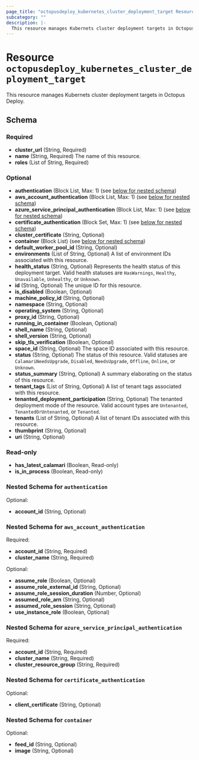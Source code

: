 ```yaml
---
page_title: "octopusdeploy_kubernetes_cluster_deployment_target Resource - terraform-provider-octopusdeploy"
subcategory: ""
description: |-
  This resource manages Kubernets cluster deployment targets in Octopus Deploy.
---
```


# Resource `octopusdeploy_kubernetes_cluster_deployment_target`

This resource manages Kubernets cluster deployment targets in Octopus Deploy.



## Schema

### Required

- **cluster_url** (String, Required)
- **name** (String, Required) The name of this resource.
- **roles** (List of String, Required)

### Optional

- **authentication** (Block List, Max: 1) (see [below for nested schema](#nestedblock--authentication))
- **aws_account_authentication** (Block List, Max: 1) (see [below for nested schema](#nestedblock--aws_account_authentication))
- **azure_service_principal_authentication** (Block List, Max: 1) (see [below for nested schema](#nestedblock--azure_service_principal_authentication))
- **certificate_authentication** (Block Set, Max: 1) (see [below for nested schema](#nestedblock--certificate_authentication))
- **cluster_certificate** (String, Optional)
- **container** (Block List) (see [below for nested schema](#nestedblock--container))
- **default_worker_pool_id** (String, Optional)
- **environments** (List of String, Optional) A list of environment IDs associated with this resource.
- **health_status** (String, Optional) Represents the health status of this deployment target. Valid health statuses are `HasWarnings`, `Healthy`, `Unavailable`, `Unhealthy`, or `Unknown`.
- **id** (String, Optional) The unique ID for this resource.
- **is_disabled** (Boolean, Optional)
- **machine_policy_id** (String, Optional)
- **namespace** (String, Optional)
- **operating_system** (String, Optional)
- **proxy_id** (String, Optional)
- **running_in_container** (Boolean, Optional)
- **shell_name** (String, Optional)
- **shell_version** (String, Optional)
- **skip_tls_verification** (Boolean, Optional)
- **space_id** (String, Optional) The space ID associated with this resource.
- **status** (String, Optional) The status of this resource. Valid statuses are `CalamariNeedsUpgrade`, `Disabled`, `NeedsUpgrade`, `Offline`, `Online`, or `Unknown`.
- **status_summary** (String, Optional) A summary elaborating on the status of this resource.
- **tenant_tags** (List of String, Optional) A list of tenant tags associated with this resource.
- **tenanted_deployment_participation** (String, Optional) The tenanted deployment mode of the resource. Valid account types are `Untenanted`, `TenantedOrUntenanted`, or `Tenanted`.
- **tenants** (List of String, Optional) A list of tenant IDs associated with this resource.
- **thumbprint** (String, Optional)
- **uri** (String, Optional)

### Read-only

- **has_latest_calamari** (Boolean, Read-only)
- **is_in_process** (Boolean, Read-only)

<a id="nestedblock--authentication"></a>
### Nested Schema for `authentication`

Optional:

- **account_id** (String, Optional)


<a id="nestedblock--aws_account_authentication"></a>
### Nested Schema for `aws_account_authentication`

Required:

- **account_id** (String, Required)
- **cluster_name** (String, Required)

Optional:

- **assume_role** (Boolean, Optional)
- **assume_role_external_id** (String, Optional)
- **assume_role_session_duration** (Number, Optional)
- **assumed_role_arn** (String, Optional)
- **assumed_role_session** (String, Optional)
- **use_instance_role** (Boolean, Optional)


<a id="nestedblock--azure_service_principal_authentication"></a>
### Nested Schema for `azure_service_principal_authentication`

Required:

- **account_id** (String, Required)
- **cluster_name** (String, Required)
- **cluster_resource_group** (String, Required)


<a id="nestedblock--certificate_authentication"></a>
### Nested Schema for `certificate_authentication`

Optional:

- **client_certificate** (String, Optional)


<a id="nestedblock--container"></a>
### Nested Schema for `container`

Optional:

- **feed_id** (String, Optional)
- **image** (String, Optional)


